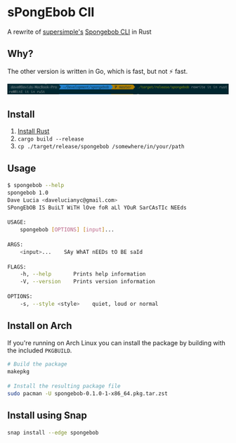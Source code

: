 # sPongEbob ClI
A rewrite of [supersimple's](https://github.com/supersimple) [Spongebob CLI](https://github.com/supersimple/spongebob) in Rust

## Why?
The other version is written in Go, which is fast, but not ⚡ fast.

![](assets/screenshot.png)

## Install
1. [Install Rust](https://www.rust-lang.org/tools/install)
2. `cargo build --release`
3. `cp ./target/release/spongebob /somewhere/in/your/path`

## Usage

``` bash
$ spongebob --help
spongebob 1.0
Dave Lucia <davelucianyc@gmail.com>
SPongEbOB IS BuiLT WiTH lOve foR aLl YOuR SarCAsTIc NEEds

USAGE:
    spongebob [OPTIONS] [input]...

ARGS:
    <input>...    SAy WhAT nEEDs tO BE saId

FLAGS:
    -h, --help       Prints help information
    -V, --version    Prints version information

OPTIONS:
    -s, --style <style>    quiet, loud or normal
```

## Install on Arch

If you're running on Arch Linux you can install the package by building with the included `PKGBUILD`.

```bash
# Build the package
makepkg

# Install the resulting package file
sudo pacman -U spongebob-0.1.0-1-x86_64.pkg.tar.zst
```

## Install using Snap

```bash
snap install --edge spongebob
```